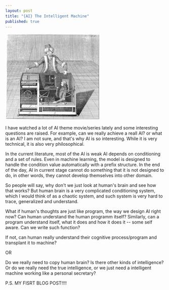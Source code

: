 ```yaml
---
layout: post
title: "{AI} The Intelligent Machine"
published: true
---
```


![Escher's Artificial Intelligence Machine](https://raw.githubusercontent.com/WesleyyC/blog/master/images/escher_avatar.jpg)

I have watched a lot of AI theme movie/series lately and some interesting questions are raised. For example, can we really achieve a reall AI? or what is an AI? I am not sure, and that's why AI is so interesting. While it is very technical, it is also very philosophical.

In the current literature, most of the AI is weak AI depends on conditioning and a set of rules. Even in machine learning, the model is designed to handle the condition value automatically with a prefix structure. In the end of the day, AI in current stage cannot do something that it is not designed to do, in other words, they cannot develop themselves into other domain.

So people will say, why don't we just look at human's brain and see how that works? But human brain is a very complicated conditioning system, which I would think of as a chaotic system, and such system is very hard to trace, generalized and understand.

What if human's thoughts are just like program, the way we design AI right now? Can human understand the human programm itself? Similarly, can a program understand itself, what it does and how it does it -- some self aware. Can we write such function?

If not, can human really understand their cognitive process/program and transplant it to machine? 

OR

Do we really need to copy human brain? Is there other kinds of intelligence? Or do we really need the true intelligence, or we just need a intelligent machine working like a personal secretary?


P.S. MY FISRT BLOG POST!!!!
